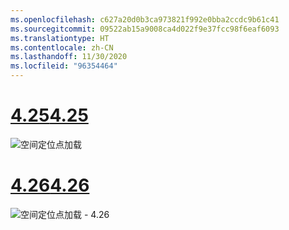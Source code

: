 ```yaml
---
ms.openlocfilehash: c627a20d0b3ca973821f992e0bba2ccdc9b61c41
ms.sourcegitcommit: 09522ab15a9008ca4d022f9e37fcc98f6eaf6093
ms.translationtype: HT
ms.contentlocale: zh-CN
ms.lasthandoff: 11/30/2020
ms.locfileid: "96354464"
---
```

# <a name="425"></a>[<span data-ttu-id="af1d5-101">4.25</span><span class="sxs-lookup"><span data-stu-id="af1d5-101">4.25</span></span>](#tab/425)

![空间定位点加载](../images/unreal-spatialanchors-load.PNG)

# <a name="426"></a>[<span data-ttu-id="af1d5-103">4.26</span><span class="sxs-lookup"><span data-stu-id="af1d5-103">4.26</span></span>](#tab/426)

![空间定位点加载 - 4.26](../images/local-spatial-anchors-img-03.png)